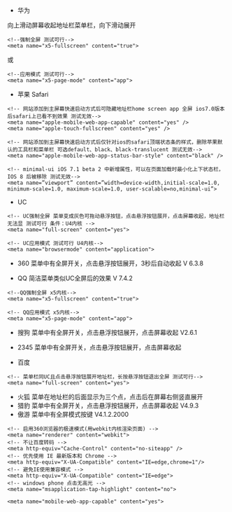 - 华为	

向上滑动屏幕收起地址栏菜单栏，向下滑动展开

```
<!--强制全屏 测试可行-->
<meta name="x5-fullscreen" content="true">
```
或
```
<!--应用模式 测试可行-->
<meta name="x5-page-mode" content="app">
```

- 苹果 Safari

```
<!-- 网站添加到主屏幕快速启动方式后可隐藏地址栏home screen app 全屏 ios7.0版本后safari上已看不到效果 测试无效-->
<meta name="apple-mobile-web-app-capable" content="yes" />
<meta name="apple-touch-fullscreen" content="yes" />	
```
```
<!-- 网站添加到主屏幕快速启动方式后仅针对ios的safari顶端状态条的样式，删除苹果默认的工具栏和菜单栏 可选default、black、black-translucent 测试无效-->
<meta name="apple-mobile-web-app-status-bar-style" content="black" />
```

```
<!-- minimal-ui iOS 7.1 beta 2 中新增属性，可以在页面加载时最小化上下状态栏，IOS 8 后被移除 测试无效-->
<meta name=”viewport” content=”width=device-width,initial-scale=1.0, minimum-scale=1.0, maximum-scale=1.0, user-scalable=no,minimal-ui”>
```


- UC

```
<!-- UC强制全屏 菜单变成灰色可拖动悬浮按钮，点击悬浮按钮展开，点击屏幕收起，地址栏无法显 测试可行 条件：U4内核 -->
<meta name="full-screen" content="yes">
```
```
<!-- UC应用模式 测试可行 U4内核-->
<meta name="browsermode" content="application">
```

- 360	菜单中有全屏开关，点击悬浮按钮展开，3秒后自动收起	V 6.3.8

- QQ	简洁菜单类似UC全屏后的效果	V 7.4.2

```
<!--QQ强制全屏 x5内核-->
<meta name="x5-fullscreen" content="true">
```

```
<!-- QQ应用模式 x5内核-->
<meta name="x5-page-mode" content="app">
```

- 搜狗	菜单中有全屏开关，点击悬浮按钮展开，点击屏幕收起	V2.6.1

- 2345	菜单中有全屏开关，点击悬浮按钮展开，点击屏幕收起

- 百度 

```
<!-- 菜单栏同UC且点击悬浮按钮展开地址栏，长按悬浮按钮退出全屏 测试可行-->
<meta name="full-screen" content="yes">
```
	
- 火狐	菜单在地址栏的后面显示为三个点，点击后在屏幕右侧竖直展开
- 猎豹	菜单中有全屏开关，点击悬浮按钮展开，点击屏幕收起	V4.9.3
- 傲游	菜单中有全屏模式按键	V4.1.2.2000

```
<!-- 启用360浏览器的极速模式(用webkit内核渲染页面) -->
<meta name="renderer" content="webkit">
<!-- 不让百度转码 -->
<meta http-equiv="Cache-Control" content="no-siteapp" />
<!-- 优先使用 IE 最新版本和 Chrome -->
<meta http-equiv="X-UA-Compatible" content="IE=edge,chrome=1"/>
<!-- 避免IE使用兼容模式 -->
<meta http-equiv="X-UA-Compatible" content="IE=edge">
<!-- windows phone 点击无高光 -->
<meta name="msapplication-tap-highlight" content="no">

<meta name="mobile-web-app-capable" content="yes">
```

